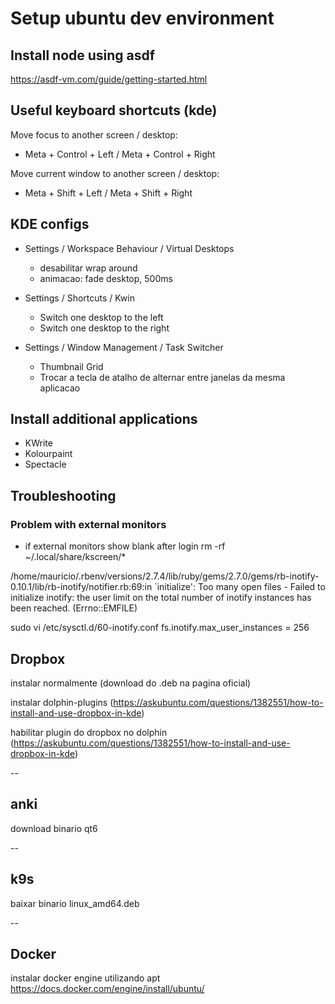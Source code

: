 # Setup ubuntu dev environment

## Install node using asdf

https://asdf-vm.com/guide/getting-started.html

## Useful keyboard shortcuts (kde)

Move focus to another screen / desktop:
- Meta + Control + Left / Meta + Control + Right

Move current window to another screen / desktop:
- Meta + Shift + Left / Meta + Shift + Right

## KDE configs

- Settings / Workspace Behaviour / Virtual Desktops
  - desabilitar wrap around
  - animacao: fade desktop, 500ms

- Settings / Shortcuts / Kwin
  - Switch one desktop to the left
  - Switch one desktop to the right


- Settings / Window Management / Task Switcher
  - Thumbnail Grid
  - Trocar a tecla de atalho de alternar entre janelas da mesma aplicacao

## Install additional applications

- KWrite
- Kolourpaint
- Spectacle

## Troubleshooting

### Problem with external monitors

- if external monitors show blank after login
rm -rf ~/.local/share/kscreen/*

/home/mauricio/.rbenv/versions/2.7.4/lib/ruby/gems/2.7.0/gems/rb-inotify-0.10.1/lib/rb-inotify/notifier.rb:69:in `initialize': Too many open files - Failed to initialize inotify: the user limit on the total number of inotify instances has been reached. (Errno::EMFILE)

sudo vi /etc/sysctl.d/60-inotify.conf
fs.inotify.max_user_instances = 256


## Dropbox

instalar normalmente (download do .deb na pagina oficial)

instalar dolphin-plugins (https://askubuntu.com/questions/1382551/how-to-install-and-use-dropbox-in-kde)

habilitar plugin do dropbox no dolphin (https://askubuntu.com/questions/1382551/how-to-install-and-use-dropbox-in-kde)

--

## anki

download binario qt6

--

## k9s

baixar binario linux_amd64.deb

--

## Docker

instalar docker engine utilizando apt
https://docs.docker.com/engine/install/ubuntu/
